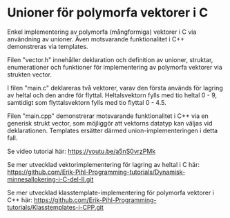 # Unioner för polymorfa vektorer i C
Enkel implementering av polymorfa (mångformiga) vektorer i C via användning av unioner. 
Även motsvarande funktionalitet i C++ demonstreras via templates.

Filen "vector.h" innehåller deklaration och definition av unioner, struktar, enumerationer och funktioner för 
implementering av polymorfa vektorer via strukten vector.

I filen "main.c" deklareras två vektorer, varav den första används för lagring av heltal och den andre för flyttal.
Heltalsvektorn fylls med tio heltal 0 - 9, samtidigt som flyttalsvektorn fylls med tio flyttal 0 - 4.5.

Filen "main.cpp" demonstrerar motsvarande funktionalitet i C++ via en generisk strukt vector, som möjliggör
att vektorns datatyp kan väljas vid deklarationen. Templates ersätter därmed union-implementeringen i detta fall.

Se video tutorial här: https://youtu.be/a5nS0vrzPMk

Se mer utvecklad vektorimplementering för lagring av heltal i C här:
https://github.com/Erik-Pihl-Programming-tutorials/Dynamisk-minnesallokering-i-C-del-II.git

Se mer utvecklad klasstemplate-implementering för polymorfa vektorer i C++ här: 
https://github.com/Erik-Pihl-Programming-tutorials/Klasstemplates-i-CPP.git
